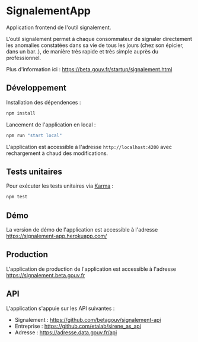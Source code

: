 # SignalementApp

Application frontend de l'outil signalement.

L’outil signalement permet à chaque consommateur de signaler directement les anomalies constatées dans sa vie de tous les jours (chez son épicier, dans un bar..), de manière très rapide et très simple auprès du professionnel.

Plus d'information ici : https://beta.gouv.fr/startup/signalement.html

## Développement

Installation des dépendences :
```bash
npm install
```

Lancement de l'application en local :
```bash
npm run "start local"
```

L'application est accessible à l'adresse `http://localhost:4200` avec rechargement à chaud des modifications.

## Tests unitaires

Pour exécuter les tests unitaires via [Karma](https://karma-runner.github.io) :

```bash
npm test
```

## Démo

La version de démo de l'application est accessible à l'adresse https://signalement-app.herokuapp.com/

## Production

L'application de production de l'application  est accessible à l'adresse https://signalement.beta.gouv.fr

## API

L'application s'appuie sur les API suivantes :
* Signalement : https://github.com/betagouv/signalement-api
* Entreprise : https://github.com/etalab/sirene_as_api
* Adresse : https://adresse.data.gouv.fr/api
